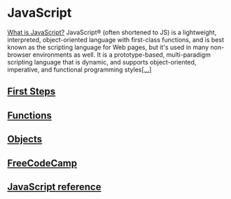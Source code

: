 # JavaScript

[What is JavaScript?](https://developer.mozilla.org/en-US/docs/Web/JavaScript/About_JavaScript)
JavaScript® (often shortened to JS) is a lightweight, interpreted, object-oriented language with first-class functions, and is best known as the scripting language for Web pages, but it's used in many non-browser environments as well. It is a prototype-based, multi-paradigm scripting language that is dynamic, and supports object-oriented, imperative, and functional programming styles[[...]](https://developer.mozilla.org/en-US/docs/Web/JavaScript/About_JavaScript)

## [First Steps](https://github.com/Goyapa/COG-01/blob/master/javascript-basics/first-step.md)

## [Functions](https://github.com/Goyapa/COG-01/blob/master/javascript-basics/function-sample.md)

## [Objects](https://github.com/Goyapa/COG-01/blob/master/javascript-basics/objects-sample.md)

## [FreeCodeCamp](https://github.com/Goyapa/COG-01/blob/master/javascript-basics/links-freecodecamp-samples)

## [JavaScript reference](https://developer.mozilla.org/en-US/docs/Web/JavaScript/Reference)